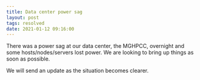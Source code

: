 ```yaml
---
title: Data center power sag
layout: post
tags: resolved
date: 2021-01-12 09:16:00
---
```


There was a power sag at our data center, the MGHPCC, overnight and
some hosts/nodes/servers lost power.  We are looking to bring up
things as soon as possible.

We will send an update as the situation becomes clearer.
